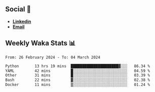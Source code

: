 ## Social 🔗

- [**Linkedin**](https://www.linkedin.com/in/trevorward001/)
- **<a href="mailto:trevorward001@gmail.com">Email<a>**

## Weekly Waka Stats 📊
<!--START_SECTION:waka-->

```txt
From: 26 February 2024 - To: 04 March 2024

Python       13 hrs 19 mins  █████████████████████▓░░░   86.34 %
YAML         42 mins         █░░░░░░░░░░░░░░░░░░░░░░░░   04.59 %
Other        31 mins         █░░░░░░░░░░░░░░░░░░░░░░░░   03.39 %
Bash         22 mins         ▓░░░░░░░░░░░░░░░░░░░░░░░░   02.38 %
Docker       11 mins         ▒░░░░░░░░░░░░░░░░░░░░░░░░   01.24 %
```

<!--END_SECTION:waka-->

<!--

Here are some ideas to get you started:

- 🔭 I’m currently working on (way to add branches committed on)
- 🌱 I’m currently learning Web Frameworks and Machine Learning! (Lisp, JS (react & angular), Python, and __)
- 💬 Ask me about ...
- 📫 How to reach me: 
- 😄 Pronouns: He/Him/His
- ⚡ Fun fact: ...

that-recsys-lab
-->

